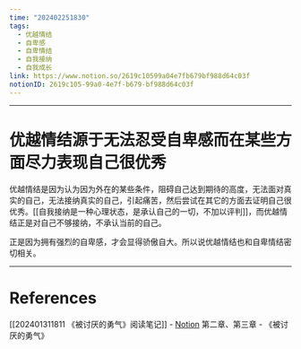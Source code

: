 ```yaml
---
time: "202402251830"
tags:
  - 优越情结
  - 自卑感
  - 自卑情结
  - 自我接纳
  - 自我成长
link: https://www.notion.so/2619c10599a04e7fb679bf988d64c03f
notionID: 2619c105-99a0-4e7f-b679-bf988d64c03f
---
```


--- 
# 优越情结源于无法忍受自卑感而在某些方面尽力表现自己很优秀

优越情结是因为认为因为外在的某些条件，阻碍自己达到期待的高度，无法面对真实的自己，无法接纳真实的自己，引起痛苦，然后尝试在其它的方面去证明自己很优秀。[[自我接纳是一种心理状态，是承认自己的一切，不加以评判]]，而优越情结正是对自己不够接纳，不承认当前的自己。

正是因为拥有强烈的自卑感，才会显得骄傲自大。所以说优越情结也和自卑情结密切相关。

---
# References

[[202401311811 《被讨厌的勇气》阅读笔记]] - [Notion](https://www.notion.so/202401311811-ad365c2f3e3841faa092be20fbf62e90?pvs=4)
第二章、第三章 - 《被讨厌的勇气》